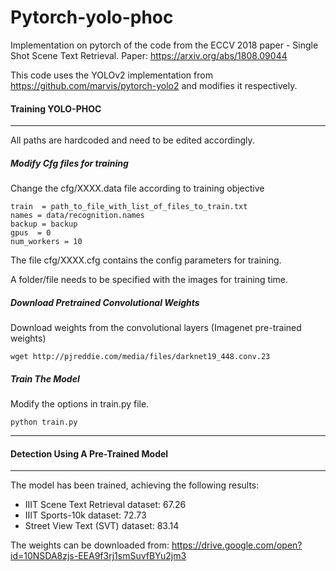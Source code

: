 # Pytorch-yolo-phoc
Implementation on pytorch of the code from the ECCV 2018 paper - Single Shot Scene Text Retrieval. 
Paper: https://arxiv.org/abs/1808.09044

This code uses the YOLOv2 implementation from https://github.com/marvis/pytorch-yolo2 and modifies it respectively.
#### Training YOLO-PHOC
---
All paths are hardcoded and need to be edited accordingly.

##### Modify Cfg files for training
Change the cfg/XXXX.data file according to training objective
```
train  = path_to_file_with_list_of_files_to_train.txt
names = data/recognition.names
backup = backup
gpus  = 0
num_workers = 10
```
The file cfg/XXXX.cfg contains the config parameters for training.

A folder/file needs to be specified with the images for training time.

##### Download Pretrained Convolutional Weights
Download weights from the convolutional layers (Imagenet pre-trained weights)
```
wget http://pjreddie.com/media/files/darknet19_448.conv.23
```
##### Train The Model
Modify the options in train.py file.
```
python train.py
```
---
#### Detection Using A Pre-Trained Model
---
The model has been trained, achieving the following results:
 - IIIT Scene Text Retrieval dataset: 67.26
 - IIIT Sports-10k dataset: 72.73
 - Street View Text (SVT) dataset: 83.14

The weights can be downloaded from: https://drive.google.com/open?id=10NSDA8zjs-EEA9f3rj1smSuvfBYu2jm3

